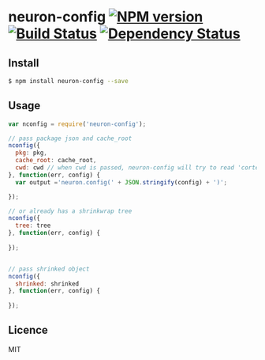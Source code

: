 # neuron-config [![NPM version](https://badge.fury.io/js/neuron-config.svg)](http://badge.fury.io/js/neuron-config) [![Build Status](https://travis-ci.org/cortexjs/neuron-config.svg?branch=master)](https://travis-ci.org/cortexjs/neuron-config) [![Dependency Status](https://gemnasium.com/cortexjs/neuron-config.svg)](https://gemnasium.com/cortexjs/neuron-config)

<!-- description -->

## Install

```bash
$ npm install neuron-config --save
```

## Usage

```js
var nconfig = require('neuron-config');

// pass package json and cache_root
nconfig({
  pkg: pkg,
  cache_root: cache_root,
  cwd: cwd // when cwd is passed, neuron-config will try to read 'cortex-shrinkwrap.json' in cwd
}, function(err, config) {
  var output ='neuron.config(' + JSON.stringify(config) + ')';

});

// or already has a shrinkwrap tree 
nconfig({
  tree: tree
}, function(err, config) {
  
});


// pass shrinked object
nconfig({
  shrinked: shrinked
}, function(err, config) {
  
});


```

## Licence

MIT
<!-- do not want to make nodeinit to complicated, you can edit this whenever you want. -->
